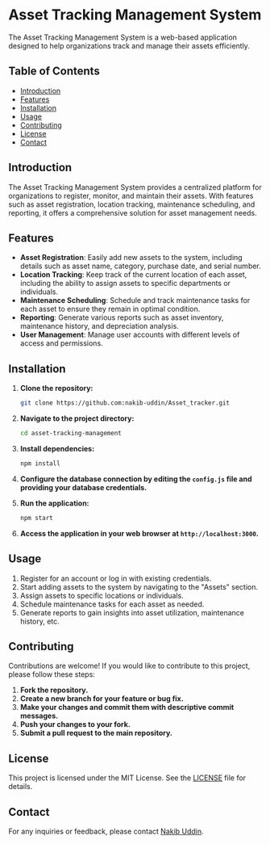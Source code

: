 # Asset Tracking Management System



The Asset Tracking Management System is a web-based application designed to help organizations track and manage their assets efficiently.

## Table of Contents

- [Introduction](#introduction)
- [Features](#features)
- [Installation](#installation)
- [Usage](#usage)
- [Contributing](#contributing)
- [License](#license)
- [Contact](#contact)

## Introduction

The Asset Tracking Management System provides a centralized platform for organizations to register, monitor, and maintain their assets. With features such as asset registration, location tracking, maintenance scheduling, and reporting, it offers a comprehensive solution for asset management needs.

## Features

- **Asset Registration**: Easily add new assets to the system, including details such as asset name, category, purchase date, and serial number.
- **Location Tracking**: Keep track of the current location of each asset, including the ability to assign assets to specific departments or individuals.
- **Maintenance Scheduling**: Schedule and track maintenance tasks for each asset to ensure they remain in optimal condition.
- **Reporting**: Generate various reports such as asset inventory, maintenance history, and depreciation analysis.
- **User Management**: Manage user accounts with different levels of access and permissions.

## Installation

1. **Clone the repository:**

    ```bash
    git clone https://github.com:nakib-uddin/Asset_tracker.git
    ```

2. **Navigate to the project directory:**

    ```bash
    cd asset-tracking-management
    ```

3. **Install dependencies:**

    ```bash
    npm install
    ```

4. **Configure the database connection by editing the `config.js` file and providing your database credentials.**

5. **Run the application:**

    ```bash
    npm start
    ```

6. **Access the application in your web browser at `http://localhost:3000`.**

## Usage

1. Register for an account or log in with existing credentials.
2. Start adding assets to the system by navigating to the "Assets" section.
3. Assign assets to specific locations or individuals.
4. Schedule maintenance tasks for each asset as needed.
5. Generate reports to gain insights into asset utilization, maintenance history, etc.

## Contributing

Contributions are welcome! If you would like to contribute to this project, please follow these steps:

1. **Fork the repository.**
2. **Create a new branch for your feature or bug fix.**
3. **Make your changes and commit them with descriptive commit messages.**
4. **Push your changes to your fork.**
5. **Submit a pull request to the main repository.**

## License

This project is licensed under the MIT License. See the [LICENSE](LICENSE) file for details.

## Contact

For any inquiries or feedback, please contact [Nakib Uddin](mailto:nakibuiu@gmail.com).
